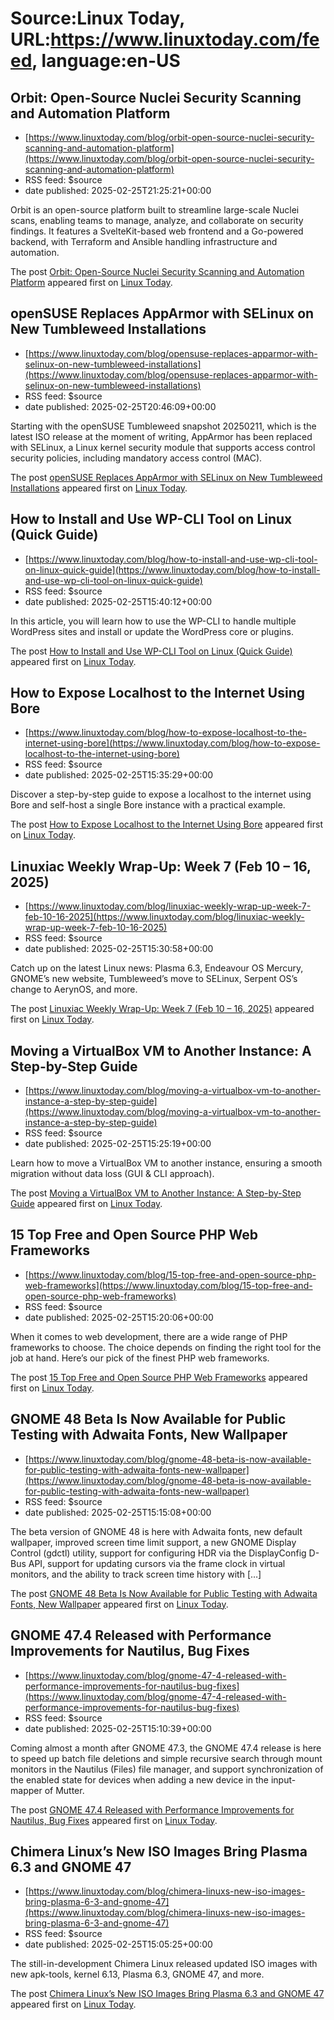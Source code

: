 # Source:Linux Today, URL:https://www.linuxtoday.com/feed, language:en-US

## Orbit: Open-Source Nuclei Security Scanning and Automation Platform
 - [https://www.linuxtoday.com/blog/orbit-open-source-nuclei-security-scanning-and-automation-platform](https://www.linuxtoday.com/blog/orbit-open-source-nuclei-security-scanning-and-automation-platform)
 - RSS feed: $source
 - date published: 2025-02-25T21:25:21+00:00

<p>Orbit is an open-source platform built to streamline large-scale Nuclei scans, enabling teams to manage, analyze, and collaborate on security findings. It features a SvelteKit-based web frontend and a Go-powered backend, with Terraform and Ansible handling infrastructure and automation.</p>
<p>The post <a href="https://www.linuxtoday.com/blog/orbit-open-source-nuclei-security-scanning-and-automation-platform/">Orbit: Open-Source Nuclei Security Scanning and Automation Platform</a> appeared first on <a href="https://www.linuxtoday.com">Linux Today</a>.</p>

## openSUSE Replaces AppArmor with SELinux on New Tumbleweed Installations
 - [https://www.linuxtoday.com/blog/opensuse-replaces-apparmor-with-selinux-on-new-tumbleweed-installations](https://www.linuxtoday.com/blog/opensuse-replaces-apparmor-with-selinux-on-new-tumbleweed-installations)
 - RSS feed: $source
 - date published: 2025-02-25T20:46:09+00:00

<p>Starting with the openSUSE Tumbleweed snapshot 20250211, which is the latest ISO release at the moment of writing, AppArmor has been replaced with SELinux, a Linux kernel security module that supports access control security policies, including mandatory access control (MAC).</p>
<p>The post <a href="https://www.linuxtoday.com/blog/opensuse-replaces-apparmor-with-selinux-on-new-tumbleweed-installations/">openSUSE Replaces AppArmor with SELinux on New Tumbleweed Installations</a> appeared first on <a href="https://www.linuxtoday.com">Linux Today</a>.</p>

## How to Install and Use WP-CLI Tool on Linux (Quick Guide)
 - [https://www.linuxtoday.com/blog/how-to-install-and-use-wp-cli-tool-on-linux-quick-guide](https://www.linuxtoday.com/blog/how-to-install-and-use-wp-cli-tool-on-linux-quick-guide)
 - RSS feed: $source
 - date published: 2025-02-25T15:40:12+00:00

<p>In this article, you will learn how to use the WP-CLI to handle multiple WordPress sites and install or update the WordPress core or plugins.</p>
<p>The post <a href="https://www.linuxtoday.com/blog/how-to-install-and-use-wp-cli-tool-on-linux-quick-guide/">How to Install and Use WP-CLI Tool on Linux (Quick Guide)</a> appeared first on <a href="https://www.linuxtoday.com">Linux Today</a>.</p>

## How to Expose Localhost to the Internet Using Bore
 - [https://www.linuxtoday.com/blog/how-to-expose-localhost-to-the-internet-using-bore](https://www.linuxtoday.com/blog/how-to-expose-localhost-to-the-internet-using-bore)
 - RSS feed: $source
 - date published: 2025-02-25T15:35:29+00:00

<p>Discover a step-by-step guide to expose a localhost to the internet using Bore and self-host a single Bore instance with a practical example.</p>
<p>The post <a href="https://www.linuxtoday.com/blog/how-to-expose-localhost-to-the-internet-using-bore/">How to Expose Localhost to the Internet Using Bore</a> appeared first on <a href="https://www.linuxtoday.com">Linux Today</a>.</p>

## Linuxiac Weekly Wrap-Up: Week 7 (Feb 10 – 16, 2025)
 - [https://www.linuxtoday.com/blog/linuxiac-weekly-wrap-up-week-7-feb-10-16-2025](https://www.linuxtoday.com/blog/linuxiac-weekly-wrap-up-week-7-feb-10-16-2025)
 - RSS feed: $source
 - date published: 2025-02-25T15:30:58+00:00

<p>Catch up on the latest Linux news: Plasma 6.3, Endeavour OS Mercury, GNOME&#8217;s new website, Tumbleweed&#8217;s move to SELinux, Serpent OS&#8217;s change to AerynOS, and more.</p>
<p>The post <a href="https://www.linuxtoday.com/blog/linuxiac-weekly-wrap-up-week-7-feb-10-16-2025/">Linuxiac Weekly Wrap-Up: Week 7 (Feb 10 – 16, 2025)</a> appeared first on <a href="https://www.linuxtoday.com">Linux Today</a>.</p>

## Moving a VirtualBox VM to Another Instance: A Step-by-Step Guide
 - [https://www.linuxtoday.com/blog/moving-a-virtualbox-vm-to-another-instance-a-step-by-step-guide](https://www.linuxtoday.com/blog/moving-a-virtualbox-vm-to-another-instance-a-step-by-step-guide)
 - RSS feed: $source
 - date published: 2025-02-25T15:25:19+00:00

<p>Learn how to move a VirtualBox VM to another instance, ensuring a smooth migration without data loss (GUI &#38; CLI approach).</p>
<p>The post <a href="https://www.linuxtoday.com/blog/moving-a-virtualbox-vm-to-another-instance-a-step-by-step-guide/">Moving a VirtualBox VM to Another Instance: A Step-by-Step Guide</a> appeared first on <a href="https://www.linuxtoday.com">Linux Today</a>.</p>

## 15 Top Free and Open Source PHP Web Frameworks
 - [https://www.linuxtoday.com/blog/15-top-free-and-open-source-php-web-frameworks](https://www.linuxtoday.com/blog/15-top-free-and-open-source-php-web-frameworks)
 - RSS feed: $source
 - date published: 2025-02-25T15:20:06+00:00

<p>When it comes to web development, there are a wide range of PHP frameworks to choose. The choice depends on finding the right tool for the job at hand. Here’s our pick of the finest PHP web frameworks.</p>
<p>The post <a href="https://www.linuxtoday.com/blog/15-top-free-and-open-source-php-web-frameworks/">15 Top Free and Open Source PHP Web Frameworks</a> appeared first on <a href="https://www.linuxtoday.com">Linux Today</a>.</p>

## GNOME 48 Beta Is Now Available for Public Testing with Adwaita Fonts, New Wallpaper
 - [https://www.linuxtoday.com/blog/gnome-48-beta-is-now-available-for-public-testing-with-adwaita-fonts-new-wallpaper](https://www.linuxtoday.com/blog/gnome-48-beta-is-now-available-for-public-testing-with-adwaita-fonts-new-wallpaper)
 - RSS feed: $source
 - date published: 2025-02-25T15:15:08+00:00

<p>The beta version of GNOME 48 is here with Adwaita fonts, new default wallpaper, improved screen time limit support, a new GNOME Display Control (gdctl) utility, support for configuring HDR via the DisplayConfig D-Bus API, support for updating cursors via the frame clock in virtual monitors, and the ability to track screen time history with [&#8230;]</p>
<p>The post <a href="https://www.linuxtoday.com/blog/gnome-48-beta-is-now-available-for-public-testing-with-adwaita-fonts-new-wallpaper/">GNOME 48 Beta Is Now Available for Public Testing with Adwaita Fonts, New Wallpaper</a> appeared first on <a href="https://www.linuxtoday.com">Linux Today</a>.</p>

## GNOME 47.4 Released with Performance Improvements for Nautilus, Bug Fixes
 - [https://www.linuxtoday.com/blog/gnome-47-4-released-with-performance-improvements-for-nautilus-bug-fixes](https://www.linuxtoday.com/blog/gnome-47-4-released-with-performance-improvements-for-nautilus-bug-fixes)
 - RSS feed: $source
 - date published: 2025-02-25T15:10:39+00:00

<p>Coming almost a month after GNOME 47.3, the GNOME 47.4 release is here to speed up batch file deletions and simple recursive search through mount monitors in the Nautilus (Files) file manager, and support synchronization of the enabled state for devices when adding a new device in the input-mapper of Mutter.</p>
<p>The post <a href="https://www.linuxtoday.com/blog/gnome-47-4-released-with-performance-improvements-for-nautilus-bug-fixes/">GNOME 47.4 Released with Performance Improvements for Nautilus, Bug Fixes</a> appeared first on <a href="https://www.linuxtoday.com">Linux Today</a>.</p>

## Chimera Linux’s New ISO Images Bring Plasma 6.3 and GNOME 47
 - [https://www.linuxtoday.com/blog/chimera-linuxs-new-iso-images-bring-plasma-6-3-and-gnome-47](https://www.linuxtoday.com/blog/chimera-linuxs-new-iso-images-bring-plasma-6-3-and-gnome-47)
 - RSS feed: $source
 - date published: 2025-02-25T15:05:25+00:00

<p>The still-in-development Chimera Linux released updated ISO images with new apk-tools, kernel 6.13, Plasma 6.3, GNOME 47, and more.</p>
<p>The post <a href="https://www.linuxtoday.com/blog/chimera-linuxs-new-iso-images-bring-plasma-6-3-and-gnome-47/">Chimera Linux’s New ISO Images Bring Plasma 6.3 and GNOME 47</a> appeared first on <a href="https://www.linuxtoday.com">Linux Today</a>.</p>

